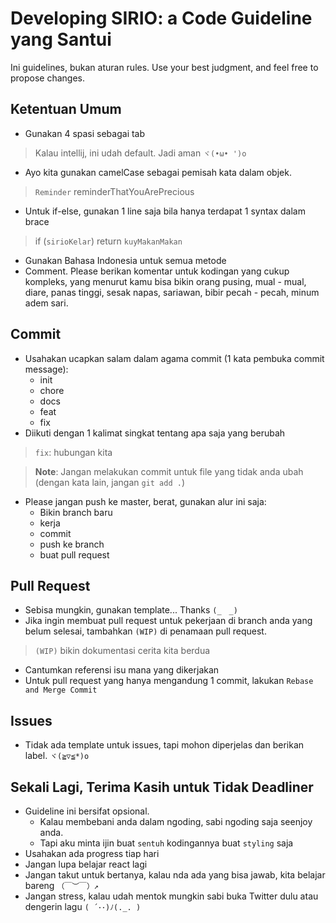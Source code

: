 # Developing SIRIO: a Code Guideline yang Santui

Ini guidelines, bukan aturan rules. Use your best judgment, and feel free to propose changes.

## Ketentuan Umum

- Gunakan 4 spasi sebagai tab 
> Kalau intellij, ini udah default. Jadi aman `ヾ(•ω• ')o` 
- Ayo kita gunakan camelCase sebagai pemisah kata dalam objek. 
> `Reminder` reminderThatYouArePrecious
- Untuk if-else, gunakan 1 line saja bila hanya terdapat 1 syntax dalam brace
> if (`sirioKelar`) return `kuyMakanMakan`
- Gunakan Bahasa Indonesia untuk semua metode
- Comment. Please berikan komentar untuk kodingan yang cukup kompleks, yang menurut kamu bisa bikin orang pusing, mual - mual, diare, panas tinggi, sesak napas, sariawan, bibir pecah - pecah, minum adem sari.

## Commit

- Usahakan ucapkan salam dalam agama commit (1 kata pembuka commit message):
    - init
    - chore
    - docs
    - feat
    - fix
- Diikuti dengan 1 kalimat singkat tentang apa saja yang berubah
> `fix`: hubungan kita

> **Note**: Jangan melakukan commit untuk file yang tidak anda ubah (dengan kata lain, jangan `git add .`)

- Please jangan push ke master, berat, gunakan alur ini saja:
    - Bikin branch baru
    - kerja
    - commit
    - push ke branch
    - buat pull request

## Pull Request

- Sebisa mungkin, gunakan template... Thanks `(_　_)`
- Jika ingin membuat pull request untuk pekerjaan di branch anda yang belum selesai, tambahkan `(WIP)` di penamaan pull request.
> `(WIP)` bikin dokumentasi cerita kita berdua
- Cantumkan referensi isu mana yang dikerjakan
- Untuk pull request yang hanya mengandung 1 commit, lakukan `Rebase and Merge Commit`

## Issues

- Tidak ada template untuk issues, tapi mohon diperjelas dan berikan label. `ヾ(≧▽≦*)o`

## Sekali Lagi, Terima Kasih untuk Tidak Deadliner

- Guideline ini bersifat opsional.
    - Kalau membebani anda dalam ngoding, sabi ngoding saja seenjoy anda. 
    - Tapi aku minta ijin buat `sentuh` kodingannya buat `styling` saja
- Usahakan ada progress tiap hari
- Jangan lupa belajar react lagi
- Jangan takut untuk bertanya, kalau nda ada yang bisa jawab, kita belajar bareng `（￣︶￣）↗`
- Jangan stress, kalau udah mentok mungkin sabi buka Twitter dulu atau dengerin lagu `( ´･･)ﾉ(._. )`
